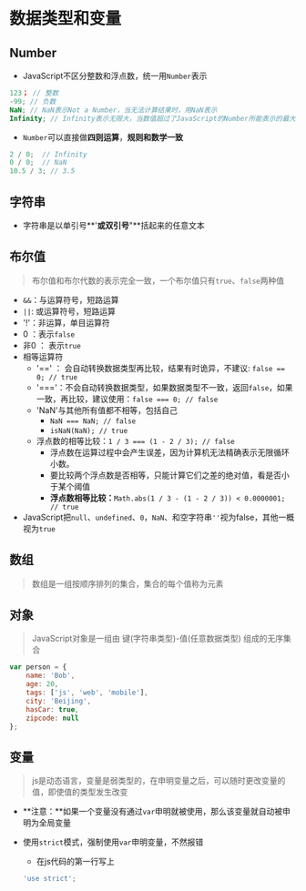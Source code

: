 # 数据类型和变量

## Number

* JavaScript不区分整数和浮点数，统一用`Number`表示

```javaScript
123； // 整数  
-99; // 负数  
NaN; // NaN表示Not a Number，当无法计算结果时，用NaN表示  
Infinity; // Infinity表示无限大，当数值超过了JavaScript的Number所能表示的最大值时，就表示为Infinity
```
* `Number`可以直接做**四则运算**，**规则和数学一致**

```javaScript
2 / 0;  // Infinity
0 / 0;  // NaN
10.5 / 3; // 3.5
```

## 字符串

* 字符串是以单引号**'**或双引号**"**括起来的任意文本

## 布尔值

> 布尔值和布尔代数的表示完全一致，一个布尔值只有`true`、`false`两种值

* `&&`：与运算符号，短路运算
* `||`: 或运算符号，短路运算
* '!'：非运算，单目运算符
* 0 ：表示`false`
* 非0 ： 表示`true`
* 相等运算符
	* '==' ： 会自动转换数据类型再比较，结果有时诡异，不建议: `false == 0; // true`
	* '==='：不会自动转换数据类型，如果数据类型不一致，返回`false`，如果一致，再比较，建议使用：`false === 0; // false`
	* 'NaN'与其他所有值都不相等，包括自己
		* `NaN === NaN; // false`
		* `isNaN(NaN); // true`
	* 浮点数的相等比较：`1 / 3 === (1 - 2 / 3); // false`
		* 浮点数在运算过程中会产生误差，因为计算机无法精确表示无限循环小数。
		* 要比较两个浮点数是否相等，只能计算它们之差的绝对值，看是否小于某个阈值
		* **浮点数相等比较：**`Math.abs(1 / 3 - (1 - 2 / 3)) < 0.0000001; // true`
* JavaScript把`null`、`undefined`、`0`，`NaN`、和空字符串`''`视为false，其他一概视为`true`

## 数组

> 数组是一组按顺序排列的集合，集合的每个值称为元素

## 对象

> JavaScript对象是一组由 键(字符串类型)-值(任意数据类型) 组成的无序集合

```JavaScript
var person = {
    name: 'Bob',
    age: 20,
    tags: ['js', 'web', 'mobile'],
    city: 'Beijing',
    hasCar: true,
    zipcode: null
};
```

## 变量

> js是动态语言，变量是弱类型的，在申明变量之后，可以随时更改变量的值，即使值的类型发生改变

* **注意：**如果一个变量没有通过`var`申明就被使用，那么该变量就自动被申明为全局变量

* 使用`strict`模式，强制使用`var`申明变量，不然报错
	* 在js代码的第一行写上
	```JavaScript
	'use strict';
	```




